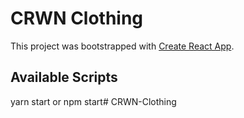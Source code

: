 # CRWN Clothing

This project was bootstrapped with [Create React App](https://github.com/facebook/create-react-app).

## Available Scripts

yarn start or npm start# CRWN-Clothing
